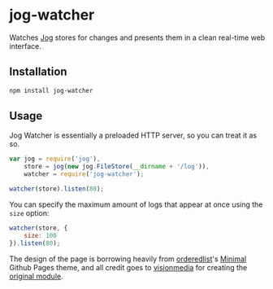 # jog-watcher

Watches [Jog](http://visionmedia.github.com/jog/) stores for changes and presents them in a clean real-time web interface.

## Installation

``` bash
npm install jog-watcher
```

## Usage

Jog Watcher is essentially a preloaded HTTP server, so you can treat it as so.

``` javascript
var jog = require('jog'),
    store = jog(new jog.FileStore(__dirname + '/log')),
    watcher = require('jog-watcher');

watcher(store).listen(80);
```

You can specify the maximum amount of logs that appear at once using the `size` option:

``` javascript
watcher(store, {
    size: 100
}).listen(80);
```

The design of the page is borrowing heavily from [orderedlist](https://github.com/orderedlist)'s [Minimal](http://orderedlist.github.com/minimal/) Github Pages theme, and all credit goes to [visionmedia](https://github.com/visionmedia) for creating the [original module](http://visionmedia.github.com/jog/).